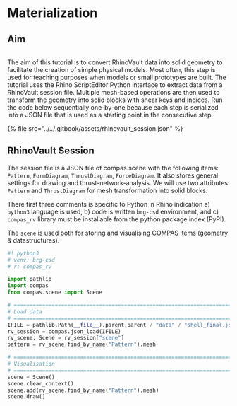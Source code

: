 # Materialization

## Aim

<figure><img src="../../.gitbook/assets/materialization_model_photo.png" alt=""><figcaption></figcaption></figure>

The aim of this tutorial is to convert RhinoVault data into solid geometry to facilitate the creation of simple physical models. Most often, this step is used for teaching purposes when models or small prototypes are built. The tutorial uses the Rhino ScriptEditor Python interface to extract data from a RhinoVault session file. Multiple mesh-based operations are then used to transform the geometry into solid blocks with shear keys and indices. Run the code below sequentially one-by-one because each step is serialized into a JSON file that is used as a starting point in the consecutive step.

{% file src="../../.gitbook/assets/rhinovault_session.json" %}

## RhinoVault Session

The session file is a JSON file of compas.scene with the following items: `Pattern`, `FormDiagram`, `ThrustDiagram`, `ForceDiagram`. It also stores general settings for drawing and thrust-network-analysis. We will use two attributes: `Pattern` and `ThrustDiagram` for mesh transformation into solid blocks.

There first three comments is specific to Python in Rhino indication a) `python3` language is used, b) code is written `brg-csd` environment, and c) `compas_rv` library must be installable from the python package index (PyPI).

The `scene` is used both for storing and visualising COMPAS items (geometry & datastructures).


```python
#! python3
# venv: brg-csd
# r: compas_rv

import pathlib
import compas
from compas.scene import Scene

# =============================================================================
# Load data
# =============================================================================
IFILE = pathlib.Path(__file__).parent.parent / "data" / "shell_final.json"
rv_session = compas.json_load(IFILE)
rv_scene: Scene = rv_session["scene"]
pattern = rv_scene.find_by_name("Pattern").mesh

# =============================================================================
# Visualisation
# =============================================================================
scene = Scene()
scene.clear_context()
scene.add(rv_scene.find_by_name("Pattern").mesh)
scene.draw()

